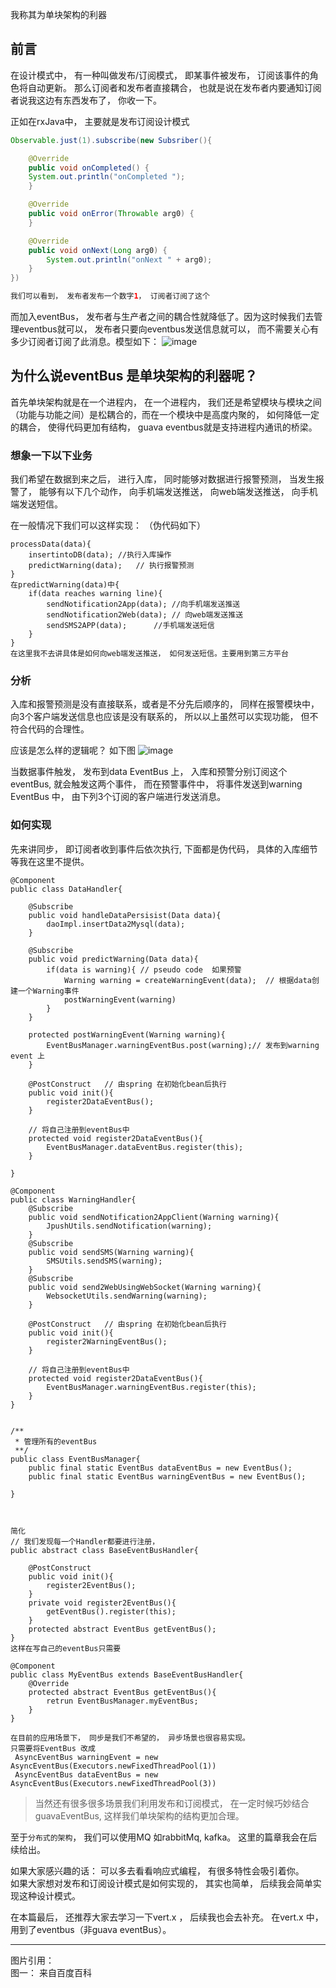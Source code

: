 我称其为单块架构的利器
## 前言
在设计模式中， 有一种叫做发布/订阅模式， 即某事件被发布， 订阅该事件的角色将自动更新。
那么订阅者和发布者直接耦合， 也就是说在发布者内要通知订阅者说我这边有东西发布了， 你收一下。 

正如在rxJava中， 主要就是发布订阅设计模式
```java
Observable.just(1).subscribe(new Subsriber(){

    @Override
    public void onCompleted() {
    System.out.println("onCompleted ");
    }

    @Override
    public void onError(Throwable arg0) {
    }

    @Override
    public void onNext(Long arg0) {
        System.out.println("onNext " + arg0);
    }
})

我们可以看到， 发布者发布一个数字1， 订阅者订阅了这个

```


而加入eventBus， 发布者与生产者之间的耦合性就降低了。因为这时候我们去管理eventbus就可以， 发布者只要向eventbus发送信息就可以， 而不需要关心有多少订阅者订阅了此消息。模型如下：
![image](https://gss2.bdstatic.com/-fo3dSag_xI4khGkpoWK1HF6hhy/baike/c0%3Dbaike116%2C5%2C5%2C116%2C38/sign=17cf297a30dbb6fd3156ed74684dc07d/aa64034f78f0f736e9d6d1800355b319ebc41302.jpg)


## 为什么说eventBus 是单块架构的利器呢？ 
首先单块架构就是在一个进程内， 在一个进程内， 我们还是希望模块与模块之间（功能与功能之间）是松耦合的，而在一个模块中是高度内聚的， 如何降低一定的耦合， 使得代码更加有结构， guava eventbus就是支持进程内通讯的桥梁。 

### 想象一下以下业务
我们希望在数据到来之后， 进行入库， 同时能够对数据进行报警预测， 当发生报警了， 能够有以下几个动作， 向手机端发送推送， 向web端发送推送， 向手机端发送短信。

在一般情况下我们可以这样实现： （伪代码如下）

```
processData(data){
    insertintoDB(data); //执行入库操作
    predictWarning(data);   // 执行报警预测
}
在predictWarning(data)中{
    if(data reaches warning line){
        sendNotification2App(data); //向手机端发送推送
        sendNotification2Web(data); // 向web端发送推送
        sendSMS2APP(data);      //手机端发送短信
    }
}
在这里我不去讲具体是如何向web端发送推送， 如何发送短信。主要用到第三方平台

```


### 分析
入库和报警预测是没有直接联系，或者是不分先后顺序的， 同样在报警模块中， 向3个客户端发送信息也应该是没有联系的， 所以以上虽然可以实现功能， 但不符合代码的合理性。 


应该是怎么样的逻辑呢？ 如下图
![image](http://chuantu.biz/t6/141/1510794613x2061543562.png)

当数据事件触发， 发布到data EventBus 上， 入库和预警分别订阅这个eventBus, 就会触发这两个事件， 而在预警事件中， 将事件发送到warning EventBus 中， 由下列3个订阅的客户端进行发送消息。


### 如何实现
先来讲同步， 即订阅者收到事件后依次执行, 下面都是伪代码， 具体的入库细节等我在这里不提供。
```
@Component
public class DataHandler{
    
    @Subscribe
    public void handleDataPersisist(Data data){
        daoImpl.insertData2Mysql(data);
    }
    
    @Subscribe
    public void predictWarning(Data data){
        if(data is warning){ // pseudo code  如果预警
            Warning warning = createWarningEvent(data);  // 根据data创建一个Warning事件
            postWarningEvent(warning)
        }
    }
    
    protected postWarningEvent(Warning warning){
        EventBusManager.warningEventBus.post(warning);// 发布到warning event 上
    }
    
    @PostConstruct   // 由spring 在初始化bean后执行
    public void init(){
        register2DataEventBus();
    }
    
    // 将自己注册到eventBus中
    protected void register2DataEventBus(){
        EventBusManager.dataEventBus.register(this);
    }
    
}

@Component
public class WarningHandler{
    @Subscribe
    public void sendNotification2AppClient(Warning warning){
        JpushUtils.sendNotification(warning);
    }
    @Subscribe
    public void sendSMS(Warning warning){
        SMSUtils.sendSMS(warning);
    }
    @Subscribe
    public void send2WebUsingWebSocket(Warning warning){
        WebsocketUtils.sendWarning(warning);
    }
    
    @PostConstruct   // 由spring 在初始化bean后执行
    public void init(){
        register2WarningEventBus();
    }
    
    // 将自己注册到eventBus中
    protected void register2DataEventBus(){
        EventBusManager.warningEventBus.register(this);
    }
}


/**
 * 管理所有的eventBus
 **/
public class EventBusManager{
    public final static EventBus dataEventBus = new EventBus();
    public final static EventBus warningEventBus = new EventBus();
    
}



简化
// 我们发现每一个Handler都要进行注册，
public abstract class BaseEventBusHandler{
    
    @PostConstruct
    public void init(){
        register2EventBus();
    }
    private void register2EventBus(){
        getEventBus().register(this);
    }
    protected abstract EventBus getEventBus();
}
这样在写自己的eventBus只需要

@Component
public class MyEventBus extends BaseEventBusHandler{
    @Override
    protected abstract EventBus getEventBus(){
        retrun EventBusManager.myEventBus;
    }
}

在目前的应用场景下， 同步是我们不希望的， 异步场景也很容易实现。
只需要将EventBus 改成
 AsyncEventBus warningEvent = new AsyncEventBus(Executors.newFixedThreadPool(1))
 AsyncEventBus dataEventBus = new AsyncEventBus(Executors.newFixedThreadPool(3))
```

>当然还有很多很多场景我们利用发布和订阅模式， 在一定时候巧妙结合guavaEventBus, 这样我们单块架构的结构更加合理。 


至于`分布式的架构`， 我们可以使用MQ 如rabbitMq, kafka。 这里的篇章我会在后续给出。


如果大家感兴趣的话： 可以多去看看响应式编程， 有很多特性会吸引着你。  
如果大家想对发布和订阅设计模式是如何实现的， 其实也简单， 后续我会简单实现这种设计模式。 

在本篇最后， 还推荐大家去学习一下vert.x ， 后续我也会去补充。
在vert.x 中， 用到了eventbus（非guava eventBus）。




--- 
图片引用：  
图一： 来自百度百科